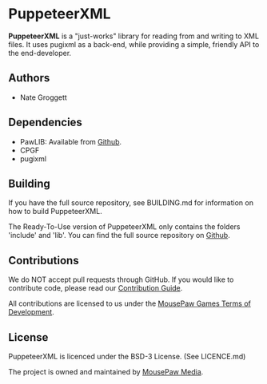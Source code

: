 # PuppeteerXML

**PuppeteerXML** is a "just-works" library for reading from and writing to
XML files. It uses pugixml as a back-end, while providing a simple, friendly
API to the end-developer.

## Authors

 - Nate Groggett

## Dependencies

- PawLIB: Available from [Github][6].
- CPGF
- pugixml

## Building

If you have the full source repository, see BUILDING.md for information
on how to build PuppeteerXML.

The Ready-To-Use version of PuppeteerXML only contains the folders 'include'
and 'lib'. You can find the full source repository on [Github][5].

## Contributions

We do NOT accept pull requests through GitHub.
If you would like to contribute code, please read our
[Contribution Guide][3].

All contributions are licensed to us under the
[MousePaw Games Terms of Development][4].

## License

PuppeteerXML is licenced under the BSD-3 License. (See LICENCE.md)

The project is owned and maintained by [MousePaw Media][2].

[1]: http://www.mousepawgames.com/puppeteerxml
[2]: http://www.mousepawgames.com/opensource
[3]: http://www.mousepawgames.com/opensource#contribute
[4]: http://www.mousepawgames.com/termsofdevelopment
[5]: http://github.com/mousepawmedia/puppeteerxml
[6]: http://github.com/mousepawmedia/pawlib
